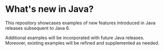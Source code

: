 # What's new in Java?

This repository showcases examples of new features introduced in Java releases subsequent to Java 6.

Additional examples will be incorporated with future Java releases. Moreover, existing examples will be refined and supplemented as needed.
